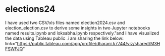 # elections24
I have used two CSV/xls files named election2024.csv and election_election.csv to derive some insights in two Jupyter notebooks named results.ipynb and loksabha.ipynb respectively."and i have visualized the data using Tableau public .i am sharing the link below:
link="https://public.tableau.com/app/profile/dharani.k7744/viz/shared/M3HFSWFJQ"
